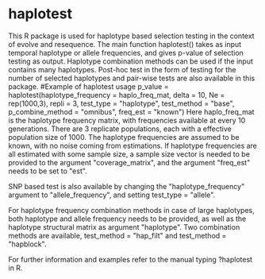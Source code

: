# haplotest
This R package is used for haplotype based selection testing in the context of evolve and resequence. The main function haplotest() takes as input temporal haplotype or allele frequencies, and gives p-value of selection testing as output. Haplotype combination methods can be used if the input contains many haplotypes. Post-hoc test in the form of testing for the number of selected haplotypes and pair-wise tests are also available in this package.
#Example of haplotest usage
p_value = haplotest(haplotype_frequency = haplo_freq_mat, delta = 10, Ne = rep(1000,3), repli = 3, test_type = "haplotype", test_method = "base", p_combine_method = "omnibus", freq_est = "known")
Here haplo_freq_mat is the haplotype frequency matrix, with frequencies available at every 10 generations. There are 3 replicate populations, each with a effective population size of 1000. The haplotype frequencies are assumed to be known, with no noise coming from estimations. If haplotype frequencies are all estimated with some sample size, a sample size vector is needed to be provided to the argument "coverage_matrix", and the argument "freq_est" needs to be set to "est".

SNP based test is also available by changing the "haplotype_frequency" argument to "allele_frequency", and setting test_type = "allele".

For haplotype frequency combination methods in case of large haplotypes, both haplotype and allele frequency needs to be provided, as well as the haplotype structural matrix as argument "haplotype". Two combination methods are available, test_method = "hap_filt" and test_method = "hapblock".

For further information and examples refer to the manual typing ?haplotest in R.
